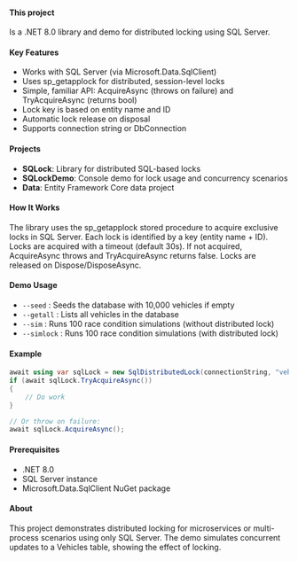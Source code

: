 #### This project
Is a .NET 8.0 library and demo for distributed locking using SQL Server.

#### Key Features
- Works with SQL Server (via Microsoft.Data.SqlClient)
- Uses sp_getapplock for distributed, session-level locks
- Simple, familiar API: AcquireAsync (throws on failure) and TryAcquireAsync (returns bool)
- Lock key is based on entity name and ID
- Automatic lock release on disposal
- Supports connection string or DbConnection

#### Projects
- **SQLock**: Library for distributed SQL-based locks
- **SQLockDemo**: Console demo for lock usage and concurrency scenarios
- **Data**: Entity Framework Core data project

#### How It Works
The library uses the sp_getapplock stored procedure to acquire exclusive locks in SQL Server. Each lock is identified by a key (entity name + ID). Locks are acquired with a timeout (default 30s). If not acquired, AcquireAsync throws and TryAcquireAsync returns false. Locks are released on Dispose/DisposeAsync.

#### Demo Usage
- `--seed` : Seeds the database with 10,000 vehicles if empty
- `--getall` : Lists all vehicles in the database
- `--sim` : Runs 100 race condition simulations (without distributed lock)
- `--simlock` : Runs 100 race condition simulations (with distributed lock)

#### Example
```csharp
await using var sqlLock = new SqlDistributedLock(connectionString, "vehicle", vehicleId);
if (await sqlLock.TryAcquireAsync())
{
    // Do work
}

// Or throw on failure:
await sqlLock.AcquireAsync();
```

#### Prerequisites
- .NET 8.0
- SQL Server instance
- Microsoft.Data.SqlClient NuGet package

#### About
This project demonstrates distributed locking for microservices or multi-process scenarios using only SQL Server. The demo simulates concurrent updates to a Vehicles table, showing the effect of locking.